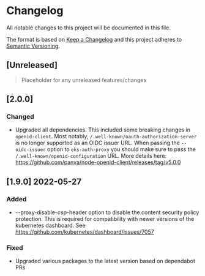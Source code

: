 # Changelog

All notable changes to this project will be documented in this file.

The format is based on [Keep a Changelog](http://keepachangelog.com/en/1.0.0/)
and this project adheres to [Semantic Versioning](http://semver.org/spec/v2.0.0.html).

## [Unreleased]

> Placeholder for any unreleased features/changes

## [2.0.0]

### Changed

-   Upgraded all dependencies. This included some breaking changes in `openid-client`. Most notably, `/.well-known/oauth-authorization-server` is no longer supported as an OIDC issuer URL. When passing the `--oidc-issuer` option to `eks-auth-proxy` you should make sure to pass the `/.well-known/openid-configuration` URL. More details here: https://github.com/panva/node-openid-client/releases/tag/v5.0.0

## [1.9.0] 2022-05-27

### Added

-   --proxy-disable-csp-header option to disable the content security policy protection. This is required for compatibility with newer versions of the kubernetes dashboard. See https://github.com/kubernetes/dashboard/issues/7057

### Fixed

-   Upgraded various packages to the latest version based on dependabot PRs
